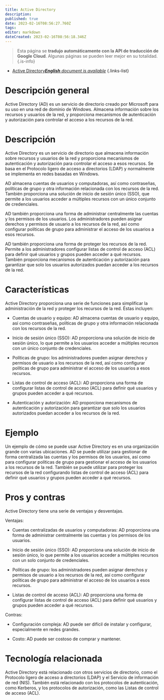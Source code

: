 ```yaml
---
title: Active Directory
description: 
published: true
date: 2023-02-16T08:56:27.760Z
tags: 
editor: markdown
dateCreated: 2023-02-16T08:56:18.346Z
---
```


> Esta página se **tradujo automáticamente con la API de traducción de Google Cloud**.
Algunas páginas se pueden leer mejor en su totalidad.{.is-info}



- [Active Directory***English** document is available*](/en/Knowledge-base/Dictionary/active-directory)
{.links-list}


# Descripción general
Active Directory (AD) es un servicio de directorio creado por Microsoft para su uso en una red de dominio de Windows. Almacena información sobre los recursos y usuarios de la red, y proporciona mecanismos de autenticación y autorización para controlar el acceso a los recursos de la red.

# Descripción
Active Directory es un servicio de directorio que almacena información sobre recursos y usuarios de la red y proporciona mecanismos de autenticación y autorización para controlar el acceso a esos recursos. Se basa en el Protocolo ligero de acceso a directorios (LDAP) y normalmente se implementa en redes basadas en Windows.

AD almacena cuentas de usuarios y computadoras, así como contraseñas, políticas de grupo y otra información relacionada con los recursos de la red. También proporciona una solución de inicio de sesión único (SSO), que permite a los usuarios acceder a múltiples recursos con un único conjunto de credenciales.

AD también proporciona una forma de administrar centralmente las cuentas y los permisos de los usuarios. Los administradores pueden asignar derechos y permisos de usuario a los recursos de la red, así como configurar políticas de grupo para administrar el acceso de los usuarios a esos recursos.

AD también proporciona una forma de proteger los recursos de la red. Permite a los administradores configurar listas de control de acceso (ACL) para definir qué usuarios y grupos pueden acceder a qué recursos. También proporciona mecanismos de autenticación y autorización para garantizar que solo los usuarios autorizados puedan acceder a los recursos de la red.

# Características
Active Directory proporciona una serie de funciones para simplificar la administración de la red y proteger los recursos de la red. Éstas incluyen:

- Cuentas de usuario y equipo: AD almacena cuentas de usuario y equipo, así como contraseñas, políticas de grupo y otra información relacionada con los recursos de la red.

- Inicio de sesión único (SSO): AD proporciona una solución de inicio de sesión único, lo que permite a los usuarios acceder a múltiples recursos con un único conjunto de credenciales.

- Políticas de grupo: los administradores pueden asignar derechos y permisos de usuario a los recursos de la red, así como configurar políticas de grupo para administrar el acceso de los usuarios a esos recursos.

- Listas de control de acceso (ACL): AD proporciona una forma de configurar listas de control de acceso (ACL) para definir qué usuarios y grupos pueden acceder a qué recursos.

- Autenticación y autorización: AD proporciona mecanismos de autenticación y autorización para garantizar que solo los usuarios autorizados puedan acceder a los recursos de la red.

# Ejemplo
Un ejemplo de cómo se puede usar Active Directory es en una organización grande con varias ubicaciones. AD se puede utilizar para gestionar de forma centralizada las cuentas y los permisos de los usuarios, así como para configurar políticas de grupo para gestionar el acceso de los usuarios a los recursos de la red. También se puede utilizar para proteger los recursos de la red configurando listas de control de acceso (ACL) para definir qué usuarios y grupos pueden acceder a qué recursos.

# Pros y contras
Active Directory tiene una serie de ventajas y desventajas.

Ventajas:

- Cuentas centralizadas de usuarios y computadoras: AD proporciona una forma de administrar centralmente las cuentas y los permisos de los usuarios.

- Inicio de sesión único (SSO): AD proporciona una solución de inicio de sesión único, lo que permite a los usuarios acceder a múltiples recursos con un solo conjunto de credenciales.

- Políticas de grupo: los administradores pueden asignar derechos y permisos de usuario a los recursos de la red, así como configurar políticas de grupo para administrar el acceso de los usuarios a esos recursos.

- Listas de control de acceso (ACL): AD proporciona una forma de configurar listas de control de acceso (ACL) para definir qué usuarios y grupos pueden acceder a qué recursos.

Contras:

- Configuración compleja: AD puede ser difícil de instalar y configurar, especialmente en redes grandes.

- Costo: AD puede ser costoso de comprar y mantener.

# Tecnología relacionada
Active Directory está relacionado con otros servicios de directorio, como el Protocolo ligero de acceso a directorios (LDAP) y el Servicio de información de red (NIS). También está relacionado con los protocolos de autenticación, como Kerberos, y los protocolos de autorización, como las Listas de control de acceso (ACL).